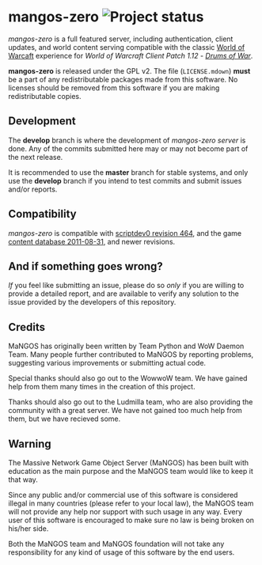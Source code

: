 mangos-zero ![Project status](http://getmangos.com/assets/img/repository-status-maintained.png)
===========
*mangos-zero* is a full featured server, including authentication, client updates,
and world content serving compatible with the classic [World of Warcaft][50]
experience for *World of Warcraft Client Patch 1.12* - [_Drums of War_][51].

**mangos-zero** is released under the GPL v2.  The file (`LICENSE.mdown`) **must**
be a part of any redistributable packages made from this software.  No licenses
should be removed from this software if you are making redistributable copies.


Development
-----------
The **develop** branch is where the development of *mangos-zero server* is done.
Any of the commits submitted here may or may not become part of the next
release.

It is recommended to use the **master** branch for stable systems, and only use
the **develop** branch if you intend to test commits and submit issues and/or
reports.


Compatibility
-------------
*mangos-zero* is compatible with [scriptdev0 revision 464][11], and the game
[content database 2011-08-31][12], and newer revisions.


And if something goes wrong?
----------------------------
_If_ you feel like submitting an issue, please do so *only* if you are willing
to provide a detailed report, and are available to verify any solution to the
issue provided by the developers of this repository.


Credits
-------
MaNGOS has originally been written by Team Python and WoW Daemon Team. Many
people further contributed to MaNGOS by reporting problems, suggesting various
improvements or submitting actual code.

Special thanks should also go out to the WowwoW team. We have gained help from
them many times in the creation of this project.

Thanks should also go out to the Ludmilla team, who are also providing the
community with a great server. We have not gained too much help from them,
but we have recieved some.


Warning
-------
The Massive Network Game Object Server (MaNGOS) has been built with education
as the main purpose and the MaNGOS team would like to keep it that way.

Since any public and/or commercial use of this software is considered illegal
in many countries (please refer to your local law), the MaNGOS team will not
provide any help nor support with such usage in any way.  Every user of this
software is encouraged to make sure no law is being broken on his/her side.

Both the MaNGOS team and MaNGOS foundation will not take any responsibility
for any kind of usage of this software by the end users.


[1]: https://github.com/mangos-zero "mangos-zero"

[10]: https://github.com/mangos-zero/server "mangos zero"
[11]: https://github.com/mangos-zero/scriptdev0 "script bindings"
[12]: https://github.com/mangos-zero/database "content database"

[20]: https://github.com/mangos/mangos "mangos"
[21]: https://github.com/scriptdev2/scriptdev2 "script bindings (scriptdev2)"

[50]: http://eu.blizzard.com/en-gb/games/wow/ "World of Warcraft"
[51]: http://www.wowpedia.org/Patch_1.12.0 "WoW 1.12.0 - Drums of War"

[101]: http://github.com/ "github - social coding"

[110]: http://nvie.com/posts/a-successful-git-branching-model/ "git flow extension"
[111]: http://yakiloo.com/getting-started-git-flow/ "git flow workflow"
